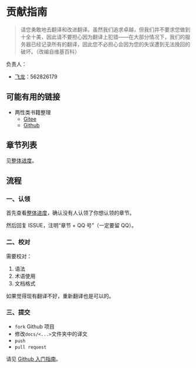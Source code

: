 # 贡献指南

> 请您勇敢地去翻译和改进翻译。虽然我们追求卓越，但我们并不要求您做到十全十美，因此请不要担心因为翻译上犯错——在大部分情况下，我们的服务器已经记录所有的翻译，因此您不必担心会因为您的失误遭到无法挽回的破坏。（改编自维基百科）

负责人：

+   [飞龙](https://github.com/wizardforcel)：562826179

## 可能有用的链接

+   两性类书籍整理
    +   [Gitee](https://gitee.com/ixinzhi/loving-books)
    +   [Github](https://github.com/ixinzhi/loving-books)

## 章节列表

见[整体进度](https://github.com/apachecn/the-rational-male-zh/issues/1)。

## 流程

### 一、认领

首先查看[整体进度](https://github.com/apachecn/the-rational-male-zh/issues/274)，确认没有人认领了你想认领的章节。
 
然后回复 ISSUE，注明“章节 + QQ 号”（一定要留 QQ）。

### 二、校对

需要校对：

1.  语法
2.  术语使用
3.  文档格式

如果觉得现有翻译不好，重新翻译也是可以的。

### 三、提交

+   `fork` Github 项目
+   修改`docs/<...>`文件夹中的译文
+   `push`
+   `pull request`

请见 [Github 入门指南](https://github.com/apachecn/kaggle/blob/master/docs/GitHub)。
